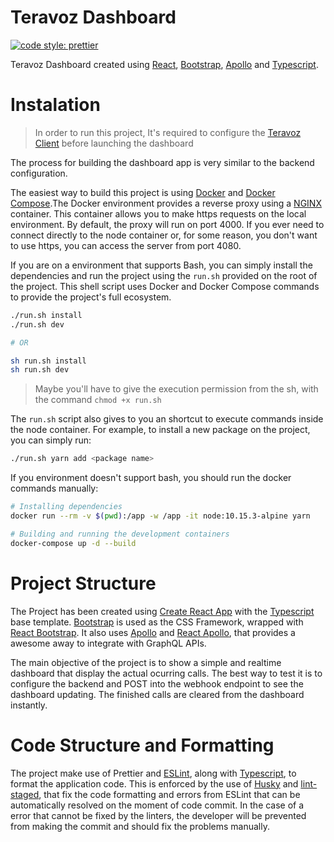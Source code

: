 # Teravoz Dashboard

[![code style: prettier](https://img.shields.io/badge/code_style-prettier-ff69b4.svg?style=flat-square)](https://github.com/prettier/prettier)

Teravoz Dashboard created using [React](https://reactjs.org/), [Bootstrap](https://getbootstrap.com/), [Apollo](https://www.apollographql.com/) and [Typescript](https://www.typescriptlang.org/).

# Instalation

> In order to run this project, It's required to configure the [Teravoz Client](https://github.com/LucasFrezarini/teravoz-dashboard) before launching the dashboard

The process for building the dashboard app is very similar to the backend configuration.

The easiest way to build this project is using [Docker](https://docs.docker.com/install/) and [Docker Compose](https://docs.docker.com/compose/install/).The Docker environment provides a reverse proxy using a [NGINX](https://www.nginx.com/) container. This container allows you to make https requests on the local environment. By default, the proxy will run on port 4000. If you ever need to connect directly to the node container or, for some reason, you don't want to use https, you can access the server from port 4080.

If you are on a environment that supports Bash, you can simply install the dependencies and run the project using the `run.sh` provided on the root of the project. This shell script uses Docker and Docker Compose commands to provide the project's full ecosystem.

```bash
./run.sh install
./run.sh dev

# OR

sh run.sh install
sh run.sh dev
```

> Maybe you'll have to give the execution permission from the sh, with the command `chmod +x run.sh`

The `run.sh` script also gives to you an shortcut to execute commands inside the node container. For example, to install a new package on the project, you can simply run:

```bash
./run.sh yarn add <package name>
```

If you environment doesn't support bash, you should run the docker commands manually:

```bash
# Installing dependencies
docker run --rm -v $(pwd):/app -w /app -it node:10.15.3-alpine yarn

# Building and running the development containers
docker-compose up -d --build

```

# Project Structure

The Project has been created using [Create React App](https://facebook.github.io/create-react-app/) with the [Typescript](https://www.typescriptlang.org/) base template. [Bootstrap](https://getbootstrap.com/) is used as the CSS Framework, wrapped with [React Bootstrap](https://react-bootstrap.github.io/). It also uses [Apollo](https://www.apollographql.com/) and [React Apollo](https://github.com/apollographql/react-apollo), that provides a awesome away to integrate with GraphQL APIs.

The main objective of the project is to show a simple and realtime dashboard that display the actual ocurring calls. The best way to test it is to configure the backend and POST into the webhook endpoint to see the dashboard updating. The finished calls are cleared from the dashboard instantly.

# Code Structure and Formatting

The project make use of Prettier and [ESLint](https://eslint.org/), along with [Typescript](https://www.typescriptlang.org/), to format the application code. This is enforced by the use of [Husky](https://github.com/typicode/husky) and [lint-staged](https://github.com/okonet/lint-staged), that fix the code formatting and errors from ESLint that can be automatically resolved on the moment of code commit. In the case of a error that cannot be fixed by the linters, the developer will be prevented from making the commit and should fix the problems manually.
